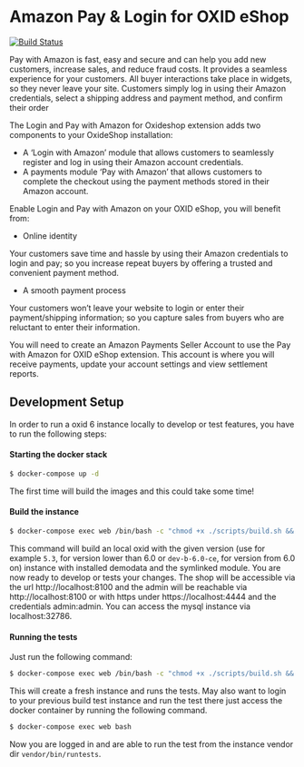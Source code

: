 # Amazon Pay & Login for OXID eShop

[![Build Status](https://travis-ci.org/bestit/amazon-pay-oxid.svg?branch=develop)](https://travis-ci.org/bestit/amazon-pay-oxid)

Pay with Amazon is fast, easy and secure and can help you add new customers, increase sales, and reduce fraud costs. It provides a seamless experience for your customers. All buyer interactions take place in widgets, so they never leave your site. Customers simply log in using their Amazon credentials, select a shipping address and payment method, and confirm their order

The Login and Pay with Amazon for Oxideshop extension adds two components to your OxideShop installation:

* A ‘Login with Amazon’ module that allows customers to seamlessly register and log in using their Amazon account credentials.
* A payments module ‘Pay with Amazon’ that allows customers to complete the checkout using the payment methods stored in their Amazon account.
 
Enable Login and Pay with Amazon on your OXID eShop, you will benefit from:

* Online identity

Your customers save time and hassle by using their Amazon credentials to login and pay; so you increase repeat buyers by offering a trusted and convenient payment method.

* A smooth payment process

Your customers won’t leave your website to login or enter their payment/shipping information; so you capture sales from buyers who are reluctant to enter their information.

You will need to create an Amazon Payments Seller Account to use the Pay with Amazon for OXID eShop extension. This account is where you will receive payments, update your account settings and view settlement reports.

## Development Setup

In order to run a oxid 6 instance locally to develop or test features, you have to run the following steps:

#### Starting the docker stack
```bash
$ docker-compose up -d
```
The first time will build the images and this could take some time! 

#### Build the instance
```bash
$ docker-compose exec web /bin/bash -c "chmod +x ./scripts/build.sh && ./scripts/build.sh <version> dev"
```
This command will build an local oxid with the given version (use for example `5.3`, for version lower than 6.0 or `dev-b-6.0-ce`, for version from 6.0 on) instance with installed demodata and the symlinked module. 
You are now ready to develop or tests your changes. The shop will be accessible via the url http://localhost:8100 and
the admin will be reachable via http://localhost:8100 or with https under https://localhost:4444 and the credentials admin:admin.
You can access the mysql instance via localhost:32786.

#### Running the tests
Just run the following command:
```bash
$ docker-compose exec web /bin/bash -c "chmod +x ./scripts/build.sh && ./scripts/build.sh <version>"
```
This will create a fresh instance and runs the tests. May also want to login to your previous build test instance and run the test there just access the docker container by running the following command.
```bash
$ docker-compose exec web bash
```
Now you are logged in and are able to run the test from the instance vendor dir `vendor/bin/runtests`.